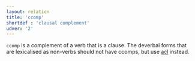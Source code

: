 ```yaml
---
layout: relation
title: 'ccomp'
shortdef : 'clausal complement'
udver: '2'
---
```


`ccomp` is a complement of a verb that is a clause. The deverbal forms that are
lexicalised as non-verbs should not have ccomps, but use [acl]() instead.
<!-- Interlanguage links updated Út 9. května 2023, 20:04:04 CEST -->
